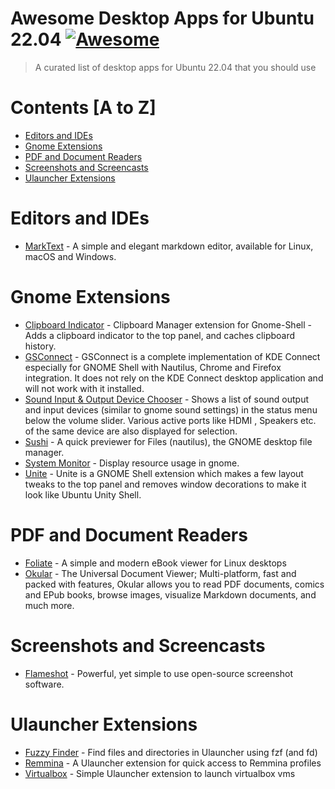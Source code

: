 # Awesome Desktop Apps for Ubuntu 22.04 [![Awesome](https://cdn.rawgit.com/sindresorhus/awesome/d7305f38d29fed78fa85652e3a63e154dd8e8829/media/badge.svg)](https://github.com/sindresorhus/awesome)
> A curated list of desktop apps for Ubuntu 22.04 that you should use

# Contents [A to Z]
- [Editors and IDEs](#editors-and-ides)
- [Gnome Extensions](#gnome-extensions)
- [PDF and Document Readers](#pdf-and-document-readers)
- [Screenshots and Screencasts](#screenshots-and-screencasts)
- [Ulauncher Extensions](#ulauncher-extensions)

# Editors and IDEs
- [MarkText](https://github.com/marktext/marktext) - A simple and elegant markdown editor, available for Linux, macOS and Windows.

# Gnome Extensions
- [Clipboard Indicator](https://extensions.gnome.org/extension/779/clipboard-indicator/) - Clipboard Manager extension for Gnome-Shell - Adds a clipboard indicator to the top panel, and caches clipboard history.
- [GSConnect](https://extensions.gnome.org/extension/1319/gsconnect/) - GSConnect is a complete implementation of KDE Connect especially for GNOME Shell with Nautilus, Chrome and Firefox integration. It does not rely on the KDE Connect desktop application and will not work with it installed.
- [Sound Input & Output Device Chooser](https://extensions.gnome.org/extension/906/sound-output-device-chooser/) - Shows a list of sound output and input devices (similar to gnome sound settings) in the status menu below the volume slider. Various active ports like HDMI , Speakers etc. of the same device are also displayed for selection.
- [Sushi](https://gitlab.gnome.org/GNOME/sushi) - A quick previewer for Files (nautilus), the GNOME desktop file manager.
- [System Monitor](https://extensions.gnome.org/extension/1064/system-monitor/) - Display resource usage in gnome.
- [Unite](https://extensions.gnome.org/extension/1287/unite/) - Unite is a GNOME Shell extension which makes a few layout tweaks to the top panel and removes window decorations to make it look like Ubuntu Unity Shell.


# PDF and Document Readers
- [Foliate](https://johnfactotum.github.io/foliate/) - A simple and modern eBook viewer for Linux desktops
- [Okular](https://okular.kde.org/) - The Universal Document Viewer; Multi-platform, fast and packed with features, Okular allows you to read PDF documents, comics and EPub books, browse images, visualize Markdown documents, and much more.

# Screenshots and Screencasts
- [Flameshot](https://flameshot.org/) - Powerful, yet simple to use open-source screenshot software.

# Ulauncher Extensions
- [Fuzzy Finder](https://github.com/hillaryychan/ulauncher-fzf) - Find files and directories in Ulauncher using fzf (and fd)
- [Remmina](https://github.com/noam09/ulauncher-remmina) - A Ulauncher extension for quick access to Remmina profiles
- [Virtualbox](https://github.com/luispabon/ulauncher-virtualbox) - Simple Ulauncher extension to launch virtualbox vms
